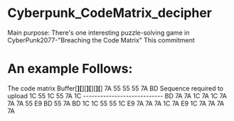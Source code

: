 # Cyberpunk_CodeMatrix_decipher

Main purpose:
There's one interesting puzzle-solving game in CyberPunk2077-"Breaching the Code Matrix"
This commitment 

An example Follows:
======================================================================================
  The code matrix               Buffer[__][__][__][__][__][__]
  7A  55  55  55  7A  BD        Sequence required to upload
  1C  55  1C  55  7A  1C        ----------------------------
  BD  7A  7A  1C  7A  1C        7A  7A
  7A  55  E9  BD  55  7A        BD  1C  1C
  55  55  1C  E9  7A  7A        7A  1C  7A
  E9  1C  7A  7A  7A  7A

